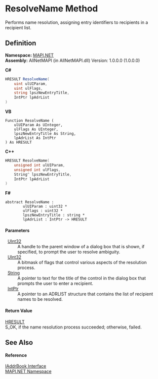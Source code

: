 # ResolveName Method


Performs name resolution, assigning entry identifiers to recipients in a recipient list.



## Definition
**Namespace:** <a href="5bef4637-66f8-16d4-e5f4-4d0da57a1538.md">MAPI.NET</a>  
**Assembly:** AllNetMAPI (in AllNetMAPI.dll) Version: 1.0.0.0 (1.0.0.0)

**C#**
``` C#
HRESULT ResolveName(
	uint ulUIParam,
	uint ulFlags,
	string lpszNewEntryTitle,
	IntPtr lpAdrList
)
```
**VB**
``` VB
Function ResolveName ( 
	ulUIParam As UInteger,
	ulFlags As UInteger,
	lpszNewEntryTitle As String,
	lpAdrList As IntPtr
) As HRESULT
```
**C++**
``` C++
HRESULT ResolveName(
	unsigned int ulUIParam, 
	unsigned int ulFlags, 
	String^ lpszNewEntryTitle, 
	IntPtr lpAdrList
)
```
**F#**
``` F#
abstract ResolveName : 
        ulUIParam : uint32 * 
        ulFlags : uint32 * 
        lpszNewEntryTitle : string * 
        lpAdrList : IntPtr -> HRESULT 
```



#### Parameters
<dl><dt>  <a href="https://learn.microsoft.com/dotnet/api/system.uint32" target="_blank" rel="noopener noreferrer">UInt32</a></dt><dd>A handle to the parent window of a dialog box that is shown, if specified, to prompt the user to resolve ambiguity.</dd><dt>  <a href="https://learn.microsoft.com/dotnet/api/system.uint32" target="_blank" rel="noopener noreferrer">UInt32</a></dt><dd>A bitmask of flags that control various aspects of the resolution process.</dd><dt>  <a href="https://learn.microsoft.com/dotnet/api/system.string" target="_blank" rel="noopener noreferrer">String</a></dt><dd>A pointer to text for the title of the control in the dialog box that prompts the user to enter a recipient.</dd><dt>  <a href="https://learn.microsoft.com/dotnet/api/system.intptr" target="_blank" rel="noopener noreferrer">IntPtr</a></dt><dd>A pointer to an ADRLIST structure that contains the list of recipient names to be resolved.</dd></dl>

#### Return Value
<a href="50596607-a328-ef10-6ea9-0448fbb7d197.md">HRESULT</a>  
S_OK, if the name resolution process succeeded; otherwise, failed.

## See Also


#### Reference
<a href="3e0ae0ab-2ec1-3cb4-6c4f-5d6faee00a6e.md">IAddrBook Interface</a>  
<a href="5bef4637-66f8-16d4-e5f4-4d0da57a1538.md">MAPI.NET Namespace</a>  
